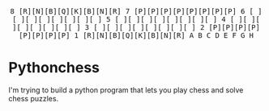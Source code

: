 <p align="center">
<span style="font-family: monospace;">
8 [R][N][B][Q][K][B][N][R]    
7 [P][P][P][P][P][P][P][P]     
6 [ ][ ][ ][ ][ ][ ][ ][ ]  
5 [ ][ ][ ][ ][ ][ ][ ][ ]  
4 [ ][ ][ ][ ][ ][ ][ ][ ]  
3 [ ][ ][ ][ ][ ][ ][ ][ ]  
2 [P][P][P][P][P][P][P][P]  
1 [R][N][B][Q][K][B][N][R]  
A B C D E F G H  
</span>

# Pythonchess

</p>

I'm trying to build a python program that lets you play chess and solve chess puzzles.
